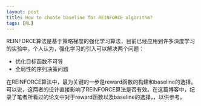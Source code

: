 ```yaml
---
layout: post
title: How to choose baseline for REINFORCE algorithm?
tags: [RL]
---
```


REINFORCE算法是基于策略梯度的强化学习算法，目前已经应用到许多深度学习的实验中。个人认为，强化学习的引入可以解决两个问题：

+ 优化目标函数不可导
+ 全局性的序列决策问题

在REINFORCE算法中，最为关键的一步是reward函数的构建和baseline的选择。可以说，这两者的设计直接影响了REINFORCE算法是否有效。在这篇博客中，纪录了笔者所看过的论文中对于reward函数以及baseline的选择，，以供参考。



